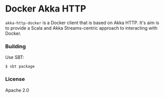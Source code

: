 # Docker Akka HTTP 

`akka-http-docker` is a Docker client that is based on Akka HTTP. It's aim is to provide a Scala and Akka Streams-centric approach to interacting with Docker.

### Building

Use SBT:

    $ sbt package
    
### License

Apache 2.0
